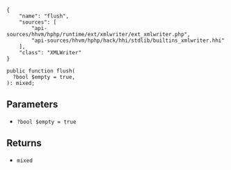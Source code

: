 ``` yamlmeta
{
    "name": "flush",
    "sources": [
        "api-sources/hhvm/hphp/runtime/ext/xmlwriter/ext_xmlwriter.php",
        "api-sources/hhvm/hphp/hack/hhi/stdlib/builtins_xmlwriter.hhi"
    ],
    "class": "XMLWriter"
}
```




``` Hack
public function flush(
  ?bool $empty = true,
): mixed;
```




## Parameters




+ ` ?bool $empty = true `




## Returns




* ` mixed `
<!-- HHAPIDOC -->
